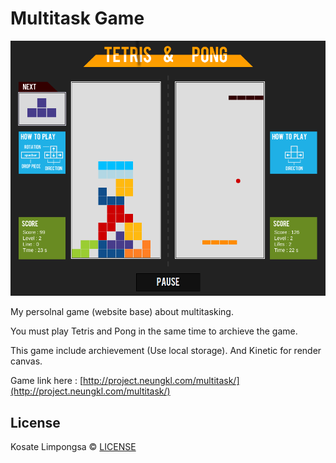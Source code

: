 # Multitask Game

<img src="preview.png" width="700">

My persolnal game (website base) about multitasking.

You must play Tetris and Pong in the same time to archieve the game.

This game include archievement (Use local storage).
And Kinetic for render canvas.

Game link here : [http://project.neungkl.com/multitask/](http://project.neungkl.com/multitask/)

## License

Kosate Limpongsa &#169; [LICENSE](LICENSE)
